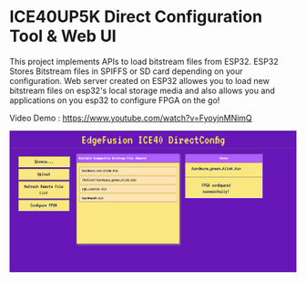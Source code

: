 # ICE40UP5K Direct Configuration Tool & Web UI
This project implements APIs to load bitstream files from ESP32. ESP32 Stores Bitstream files in SPIFFS or SD card depending on your configuration. Web server created on ESP32 allowes you to load new bitstream files on esp32's local storage media and also allows you and applications on you esp32 to configure FPGA on the go!

Video Demo : https://www.youtube.com/watch?v=FyoyjnMNimQ

![Web Interface Screenshot ](assets/WebInterface.png)
